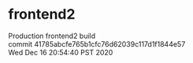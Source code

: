 # frontend2  
Production frontend2 build  
commit 41785abcfe765b1cfc76d62039c117d1f1844e57  
Wed Dec 16 20:54:40 PST 2020  

